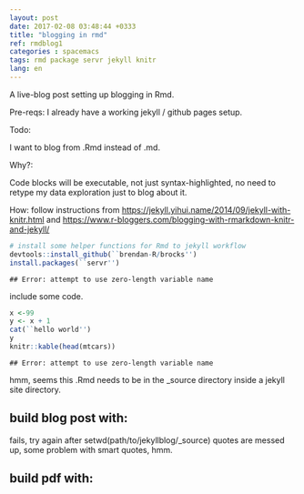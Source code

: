 ```yaml
---
layout: post
date: 2017-02-08 03:48:44 +0333
title: "blogging in rmd"
ref: rmdblog1
categories : spacemacs
tags: rmd package servr jekyll knitr
lang: en
---
```


A live-blog post setting up blogging in Rmd.

Pre-reqs:
I already have a working jekyll / github pages setup.

Todo:

I want to blog from .Rmd instead of .md.

Why?:

Code blocks will be executable, not just syntax-highlighted, no need to retype my 
data exploration just to blog about it.

How: 
follow instructions from https://jekyll.yihui.name/2014/09/jekyll-with-knitr.html
and
https://www.r-bloggers.com/blogging-with-rmarkdown-knitr-and-jekyll/

```r
# install some helper functions for Rmd to jekyll workflow
devtools::install_github(``brendan-R/brocks'')
install.packages(``servr'')
```

```
## Error: attempt to use zero-length variable name
```
include some code.

```r
x <-99
y <- x + 1
cat(``hello world'')
y
knitr::kable(head(mtcars))
```

```
## Error: attempt to use zero-length variable name
```
hmm, seems this .Rmd needs to be in the _source directory inside a jekyll site directory.


## build blog post with:

fails, try again after setwd(path/to/jekyllblog/_source)
quotes are messed up, some problem with smart quotes, hmm.

## build pdf with:


